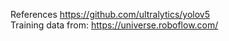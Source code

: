 References
https://github.com/ultralytics/yolov5
<br>
Training data from: https://universe.roboflow.com/
